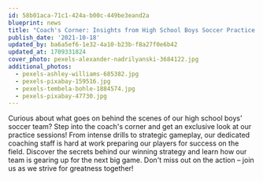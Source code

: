 ```yaml
---
id: 58b01aca-71c1-424a-b00c-449be3eand2a
blueprint: news
title: "Coach's Corner: Insights from High School Boys Soccer Practice Sessions"
publish_date: '2021-10-18'
updated_by: ba6a5ef6-1e32-4a10-b23b-f8a27f0e6b42
updated_at: 1709331824
cover_photo: pexels-alexander-nadrilyanski-3684122.jpg
additional_photos:
  - pexels-ashley-williams-685382.jpg
  - pexels-pixabay-159516.jpg
  - pexels-tembela-bohle-1884574.jpg
  - pexels-pixabay-47730.jpg
---
```

Curious about what goes on behind the scenes of our high school boys' soccer team? Step into the coach's corner and get an exclusive look at our practice sessions! From intense drills to strategic gameplay, our dedicated coaching staff is hard at work preparing our players for success on the field. Discover the secrets behind our winning strategy and learn how our team is gearing up for the next big game. Don't miss out on the action – join us as we strive for greatness together!